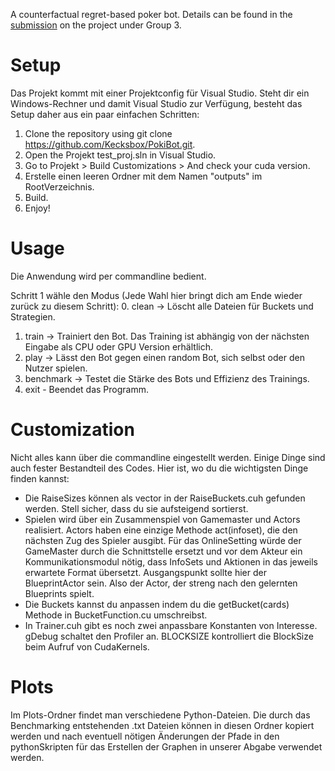 A counterfactual regret-based poker bot. Details can be found in the [submission](https://github.com/mltheuser/PokiBot/files/10073587/PJS22.pdf) on the project under Group 3.

# Setup
Das Projekt kommt mit einer Projektconfig für Visual Studio.
Steht dir ein Windows-Rechner und damit Visual Studio zur Verfügung, besteht das Setup daher aus ein paar einfachen Schritten:

1. Clone the repository using git clone https://github.com/Kecksbox/PokiBot.git.
2. Open the Projekt test_proj.sln in Visual Studio.
3. Go to Projekt > Build Customizations > And check your cuda version.
4. Erstelle einen leeren Ordner mit dem Namen "outputs" im RootVerzeichnis.
5. Build.
6. Enjoy!

# Usage 

Die Anwendung wird per commandline bedient.

Schritt 1 wähle den Modus (Jede Wahl hier bringt dich am Ende wieder zurück zu diesem Schritt):
0. clean -> Löscht alle Dateien für Buckets und Strategien.
1. train -> Trainiert den Bot. Das Training ist abhängig von der nächsten Eingabe als CPU oder GPU Version erhältlich.
2. play -> Lässt den Bot gegen einen random Bot, sich selbst oder den Nutzer spielen.
3. benchmark -> Testet die Stärke des Bots und Effizienz des Trainings.
4. exit - Beendet das Programm.

# Customization
Nicht alles kann über die commandline eingestellt werden. Einige Dinge sind auch fester Bestandteil des Codes.
Hier ist, wo du die wichtigsten Dinge finden kannst:

- Die RaiseSizes können als vector in der RaiseBuckets.cuh gefunden werden. Stell sicher, dass du sie aufsteigend sortierst.
- Spielen wird über ein Zusammenspiel von Gamemaster und Actors realisiert. Actors haben eine einzige Methode act(infoset), die den nächsten Zug des Spieler ausgibt. Für das OnlineSetting würde der GameMaster durch die Schnittstelle ersetzt und vor dem Akteur ein Kommunikationsmodul nötig, dass InfoSets und Aktionen in das jeweils erwartete Format übersetzt. Ausgangspunkt sollte hier der BlueprintActor sein. Also der Actor, der streng nach den gelernten Blueprints spielt.
- Die Buckets kannst du anpassen indem du die getBucket(cards) Methode in BucketFunction.cu umschreibst.
- In Trainer.cuh gibt es noch zwei anpassbare Konstanten von Interesse. gDebug schaltet den Profiler an. BLOCKSIZE kontrolliert die BlockSize beim Aufruf von CudaKernels.

# Plots
Im Plots-Ordner findet man verschiedene Python-Dateien. Die durch das Benchmarking entstehenden .txt Dateien können in diesen Ordner kopiert werden und nach eventuell nötigen Änderungen der Pfade in den pythonSkripten für das Erstellen der Graphen in unserer Abgabe verwendet werden.

